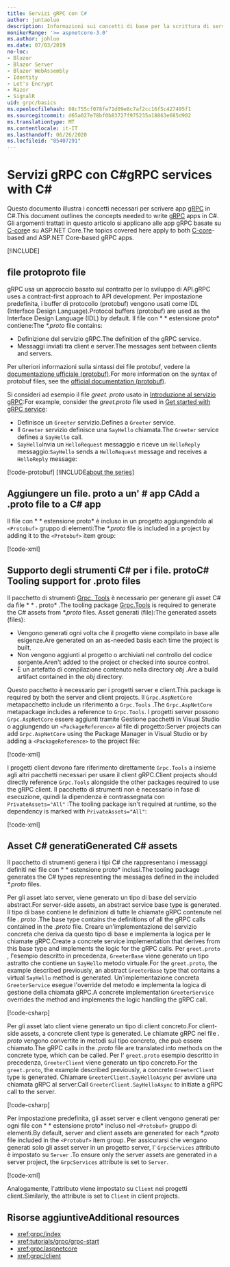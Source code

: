 ```yaml
---
title: Servizi gRPC con C#
author: juntaoluo
description: Informazioni sui concetti di base per la scrittura di servizi gRPC con C#.
monikerRange: '>= aspnetcore-3.0'
ms.author: johluo
ms.date: 07/03/2019
no-loc:
- Blazor
- Blazor Server
- Blazor WebAssembly
- Identity
- Let's Encrypt
- Razor
- SignalR
uid: grpc/basics
ms.openlocfilehash: 08c755cf078fe71d09e8c7af2cc16f5c427495f1
ms.sourcegitcommit: d65a027e78bf0b83727f975235a18863e685d902
ms.translationtype: MT
ms.contentlocale: it-IT
ms.lasthandoff: 06/26/2020
ms.locfileid: "85407291"
---
```

# <a name="grpc-services-with-c"></a><span data-ttu-id="af492-103">Servizi gRPC con C\#</span><span class="sxs-lookup"><span data-stu-id="af492-103">gRPC services with C\#</span></span>

<span data-ttu-id="af492-104">Questo documento illustra i concetti necessari per scrivere app [gRPC](https://grpc.io/docs/guides/) in C#.</span><span class="sxs-lookup"><span data-stu-id="af492-104">This document outlines the concepts needed to write [gRPC](https://grpc.io/docs/guides/) apps in C#.</span></span> <span data-ttu-id="af492-105">Gli argomenti trattati in questo articolo si applicano alle app gRPC basate su [C-core](https://grpc.io/blog/grpc-stacks)e su ASP.NET Core.</span><span class="sxs-lookup"><span data-stu-id="af492-105">The topics covered here apply to both [C-core](https://grpc.io/blog/grpc-stacks)-based and ASP.NET Core-based gRPC apps.</span></span>

[!INCLUDE[](~/includes/gRPCazure.md)]

## <a name="proto-file"></a><span data-ttu-id="af492-106">file proto</span><span class="sxs-lookup"><span data-stu-id="af492-106">proto file</span></span>

<span data-ttu-id="af492-107">gRPC usa un approccio basato sul contratto per lo sviluppo di API.</span><span class="sxs-lookup"><span data-stu-id="af492-107">gRPC uses a contract-first approach to API development.</span></span> <span data-ttu-id="af492-108">Per impostazione predefinita, i buffer di protocollo (protobuf) vengono usati come IDL (Interface Design Language).</span><span class="sxs-lookup"><span data-stu-id="af492-108">Protocol buffers (protobuf) are used as the Interface Design Language (IDL) by default.</span></span> <span data-ttu-id="af492-109">Il file con \* \* estensione proto\* contiene:</span><span class="sxs-lookup"><span data-stu-id="af492-109">The *\*.proto* file contains:</span></span>

* <span data-ttu-id="af492-110">Definizione del servizio gRPC.</span><span class="sxs-lookup"><span data-stu-id="af492-110">The definition of the gRPC service.</span></span>
* <span data-ttu-id="af492-111">Messaggi inviati tra client e server.</span><span class="sxs-lookup"><span data-stu-id="af492-111">The messages sent between clients and servers.</span></span>

<span data-ttu-id="af492-112">Per ulteriori informazioni sulla sintassi dei file protobuf, vedere la [documentazione ufficiale (protobuf)](https://developers.google.com/protocol-buffers/docs/proto3).</span><span class="sxs-lookup"><span data-stu-id="af492-112">For more information on the syntax of protobuf files, see the [official documentation (protobuf)](https://developers.google.com/protocol-buffers/docs/proto3).</span></span>

<span data-ttu-id="af492-113">Si consideri ad esempio il file *greet. proto* usato in [Introduzione al servizio gRPC](xref:tutorials/grpc/grpc-start):</span><span class="sxs-lookup"><span data-stu-id="af492-113">For example, consider the *greet.proto* file used in [Get started with gRPC service](xref:tutorials/grpc/grpc-start):</span></span>

* <span data-ttu-id="af492-114">Definisce un `Greeter` servizio.</span><span class="sxs-lookup"><span data-stu-id="af492-114">Defines a `Greeter` service.</span></span>
* <span data-ttu-id="af492-115">Il `Greeter` servizio definisce una `SayHello` chiamata.</span><span class="sxs-lookup"><span data-stu-id="af492-115">The `Greeter` service defines a `SayHello` call.</span></span>
* <span data-ttu-id="af492-116">`SayHello`Invia un `HelloRequest` messaggio e riceve un `HelloReply` messaggio:</span><span class="sxs-lookup"><span data-stu-id="af492-116">`SayHello` sends a `HelloRequest` message and receives a `HelloReply` message:</span></span>

[!code-protobuf[](~/tutorials/grpc/grpc-start/sample/GrpcGreeter/Protos/greet.proto)]
[!INCLUDE[about the series](~/includes/code-comments-loc.md)]

## <a name="add-a-proto-file-to-a-c-app"></a><span data-ttu-id="af492-117">Aggiungere un file. proto a un' \# app C</span><span class="sxs-lookup"><span data-stu-id="af492-117">Add a .proto file to a C\# app</span></span>

<span data-ttu-id="af492-118">Il file con \* \* estensione proto\* è incluso in un progetto aggiungendolo al `<Protobuf>` gruppo di elementi:</span><span class="sxs-lookup"><span data-stu-id="af492-118">The *\*.proto* file is included in a project by adding it to the `<Protobuf>` item group:</span></span>

[!code-xml[](~/tutorials/grpc/grpc-start/sample/GrpcGreeter/GrpcGreeter.csproj?highlight=2&range=7-9)]

## <a name="c-tooling-support-for-proto-files"></a><span data-ttu-id="af492-119">Supporto degli strumenti C# per i file. proto</span><span class="sxs-lookup"><span data-stu-id="af492-119">C# Tooling support for .proto files</span></span>

<span data-ttu-id="af492-120">Il pacchetto di strumenti [Grpc. Tools](https://www.nuget.org/packages/Grpc.Tools/) è necessario per generare gli asset C# da file \* \* . proto\* .</span><span class="sxs-lookup"><span data-stu-id="af492-120">The tooling package [Grpc.Tools](https://www.nuget.org/packages/Grpc.Tools/) is required to generate the C# assets from *\*.proto* files.</span></span> <span data-ttu-id="af492-121">Asset generati (file):</span><span class="sxs-lookup"><span data-stu-id="af492-121">The generated assets (files):</span></span>

* <span data-ttu-id="af492-122">Vengono generati ogni volta che il progetto viene compilato in base alle esigenze.</span><span class="sxs-lookup"><span data-stu-id="af492-122">Are generated on an as-needed basis each time the project is built.</span></span>
* <span data-ttu-id="af492-123">Non vengono aggiunti al progetto o archiviati nel controllo del codice sorgente.</span><span class="sxs-lookup"><span data-stu-id="af492-123">Aren't added to the project or checked into source control.</span></span>
* <span data-ttu-id="af492-124">È un artefatto di compilazione contenuto nella directory *obj* .</span><span class="sxs-lookup"><span data-stu-id="af492-124">Are a build artifact contained in the *obj* directory.</span></span>

<span data-ttu-id="af492-125">Questo pacchetto è necessario per i progetti server e client.</span><span class="sxs-lookup"><span data-stu-id="af492-125">This package is required by both the server and client projects.</span></span> <span data-ttu-id="af492-126">Il `Grpc.AspNetCore` metapacchetto include un riferimento a `Grpc.Tools` .</span><span class="sxs-lookup"><span data-stu-id="af492-126">The `Grpc.AspNetCore` metapackage includes a reference to `Grpc.Tools`.</span></span> <span data-ttu-id="af492-127">I progetti server possono `Grpc.AspNetCore` essere aggiunti tramite Gestione pacchetti in Visual Studio o aggiungendo un `<PackageReference>` al file di progetto:</span><span class="sxs-lookup"><span data-stu-id="af492-127">Server projects can add `Grpc.AspNetCore` using the Package Manager in Visual Studio or by adding a `<PackageReference>` to the project file:</span></span>

[!code-xml[](~/tutorials/grpc/grpc-start/sample/GrpcGreeter/GrpcGreeter.csproj?highlight=1&range=12)]

<span data-ttu-id="af492-128">I progetti client devono fare riferimento direttamente `Grpc.Tools` a insieme agli altri pacchetti necessari per usare il client gRPC.</span><span class="sxs-lookup"><span data-stu-id="af492-128">Client projects should directly reference `Grpc.Tools` alongside the other packages required to use the gRPC client.</span></span> <span data-ttu-id="af492-129">Il pacchetto di strumenti non è necessario in fase di esecuzione, quindi la dipendenza è contrassegnata con `PrivateAssets="All"` :</span><span class="sxs-lookup"><span data-stu-id="af492-129">The tooling package isn't required at runtime, so the dependency is marked with `PrivateAssets="All"`:</span></span>

[!code-xml[](~/tutorials/grpc/grpc-start/sample/GrpcGreeterClient/GrpcGreeterClient.csproj?highlight=3&range=9-11)]

## <a name="generated-c-assets"></a><span data-ttu-id="af492-130">Asset C# generati</span><span class="sxs-lookup"><span data-stu-id="af492-130">Generated C# assets</span></span>

<span data-ttu-id="af492-131">Il pacchetto di strumenti genera i tipi C# che rappresentano i messaggi definiti nei file con \* \* estensione proto\* inclusi.</span><span class="sxs-lookup"><span data-stu-id="af492-131">The tooling package generates the C# types representing the messages defined in the included *\*.proto* files.</span></span>

<span data-ttu-id="af492-132">Per gli asset lato server, viene generato un tipo di base del servizio abstract.</span><span class="sxs-lookup"><span data-stu-id="af492-132">For server-side assets, an abstract service base type is generated.</span></span> <span data-ttu-id="af492-133">Il tipo di base contiene le definizioni di tutte le chiamate gRPC contenute nel file *. proto* .</span><span class="sxs-lookup"><span data-stu-id="af492-133">The base type contains the definitions of all the gRPC calls contained in the *.proto* file.</span></span> <span data-ttu-id="af492-134">Creare un'implementazione del servizio concreta che deriva da questo tipo di base e implementa la logica per le chiamate gRPC.</span><span class="sxs-lookup"><span data-stu-id="af492-134">Create a concrete service implementation that derives from this base type and implements the logic for the gRPC calls.</span></span> <span data-ttu-id="af492-135">Per `greet.proto` , l'esempio descritto in precedenza, `GreeterBase` viene generato un tipo astratto che contiene un `SayHello` metodo virtuale.</span><span class="sxs-lookup"><span data-stu-id="af492-135">For the `greet.proto`, the example described previously, an abstract `GreeterBase` type that contains a virtual `SayHello` method is generated.</span></span> <span data-ttu-id="af492-136">Un'implementazione concreta `GreeterService` esegue l'override del metodo e implementa la logica di gestione della chiamata gRPC.</span><span class="sxs-lookup"><span data-stu-id="af492-136">A concrete implementation `GreeterService` overrides the method and implements the logic handling the gRPC call.</span></span>

[!code-csharp[](~/tutorials/grpc/grpc-start/sample/GrpcGreeter/Services/GreeterService.cs?name=snippet)]

<span data-ttu-id="af492-137">Per gli asset lato client viene generato un tipo di client concreto.</span><span class="sxs-lookup"><span data-stu-id="af492-137">For client-side assets, a concrete client type is generated.</span></span> <span data-ttu-id="af492-138">Le chiamate gRPC nel file *. proto* vengono convertite in metodi sul tipo concreto, che può essere chiamato.</span><span class="sxs-lookup"><span data-stu-id="af492-138">The gRPC calls in the *.proto* file are translated into methods on the concrete type, which can be called.</span></span> <span data-ttu-id="af492-139">Per l' `greet.proto` esempio descritto in precedenza, `GreeterClient` viene generato un tipo concreto.</span><span class="sxs-lookup"><span data-stu-id="af492-139">For the `greet.proto`, the example described previously, a concrete `GreeterClient` type is generated.</span></span> <span data-ttu-id="af492-140">Chiamare `GreeterClient.SayHelloAsync` per avviare una chiamata gRPC al server.</span><span class="sxs-lookup"><span data-stu-id="af492-140">Call `GreeterClient.SayHelloAsync` to initiate a gRPC call to the server.</span></span>

[!code-csharp[](~/tutorials/grpc/grpc-start/sample/GrpcGreeterClient/Program.cs?name=snippet)]

<span data-ttu-id="af492-141">Per impostazione predefinita, gli asset server e client vengono generati per ogni file con \* \* estensione proto\* incluso nel `<Protobuf>` gruppo di elementi.</span><span class="sxs-lookup"><span data-stu-id="af492-141">By default, server and client assets are generated for each *\*.proto* file included in the `<Protobuf>` item group.</span></span> <span data-ttu-id="af492-142">Per assicurarsi che vengano generati solo gli asset server in un progetto server, l' `GrpcServices` attributo è impostato su `Server` .</span><span class="sxs-lookup"><span data-stu-id="af492-142">To ensure only the server assets are generated in a server project, the `GrpcServices` attribute is set to `Server`.</span></span>

[!code-xml[](~/tutorials/grpc/grpc-start/sample/GrpcGreeter/GrpcGreeter.csproj?highlight=2&range=7-9)]

<span data-ttu-id="af492-143">Analogamente, l'attributo viene impostato su `Client` nei progetti client.</span><span class="sxs-lookup"><span data-stu-id="af492-143">Similarly, the attribute is set to `Client` in client projects.</span></span>

## <a name="additional-resources"></a><span data-ttu-id="af492-144">Risorse aggiuntive</span><span class="sxs-lookup"><span data-stu-id="af492-144">Additional resources</span></span>

* <xref:grpc/index>
* <xref:tutorials/grpc/grpc-start>
* <xref:grpc/aspnetcore>
* <xref:grpc/client>
